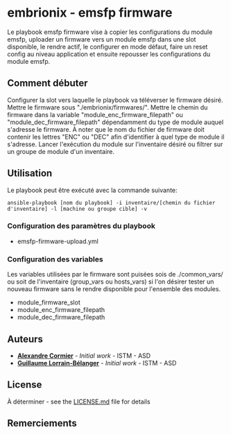 # embrionix - emsfp firmware

Le playbook emsfp firmware vise à copier les configurations du module emsfp, uploader un firmware vers un module emsfp dans une slot disponible, le rendre actif, le configurer en mode défaut, faire un reset config au niveau application et ensuite repousser les configurations du module emsfp.

## Comment débuter

Configurer la slot vers laquelle le playbook va téléverser le firmware désiré. Mettre le firmware sous "./embrionix/firmwares/". Mettre le chemin du firmware dans la variable "module_enc_firmware_filepath" ou "module_dec_firmware_filepath" dépendamment du type de module auquel s'adresse le firmware. À noter que le nom du fichier de firmware doit contenir les lettres "ENC" ou "DEC" afin d'identifier à quel type de module il s'adresse. Lancer l'exécution du module sur l'inventaire désiré ou filtrer sur un groupe de module d'un inventaire.

## Utilisation

Le playbook peut être exécuté avec la commande suivante:

`ansible-playbook [nom du playbook] -i inventaire/[chemin du fichier d'inventaire] -l [machine ou groupe cible] -v`

### Configuration des paramètres du playbook

* emsfp-firmware-upload.yml

### Configuration des variables

Les variables utilisées par le firmware sont puisées sois de ./common_vars/ ou soit de l'inventaire (group_vars ou hosts_vars) si l'on désirer tester un nouveau firmware sans le rendre disponible pour l'ensemble des modules.

* module_firmware_slot
* module_enc_firmware_filepath
* module_dec_firmware_filepath

## Auteurs

* **[Alexandre Cormier](mailto:alexandre.cormier@radio-canada.ca)** - *Initial work* - ISTM - ASD
* **[Guillaume Lorrain-Bélanger](mailto:guillaume.lorrain-belanger@radio-canada.ca)** - *Initial work* - ISTM - ASD

## License

À déterminer - see the [LICENSE.md](LICENSE.md) file for details

## Remerciements
